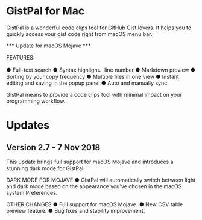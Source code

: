 # GistPal for Mac

GistPal is a wonderful code clips tool for GitHub Gist lovers. It helps you to quickly access your gist code right from macOS menu bar.

*** Update for macOS Mojave ***

FEATURES: 

● Full-text search
● Syntax highlight、line number
● Markdown preview
● Sorting by your copy frequency
● Multiple files in one view
● Instant editing and saving in the popup panel
● Auto and manually sync

GistPal means to provide a code clips tool with minimal impact on your programming workflow.

# Updates

## Version 2.7 - 7 Nov 2018

This update brings full support for macOS Mojave and introduces a stunning dark mode for GistPal.

DARK MODE FOR MOJAVE
● GistPal will automatically switch between light and dark mode based on the appearance you've chosen in the macOS system Preferences.

OTHER CHANGES
● Full support for macOS Mojave.
● New CSV table preview feature.
● Bug fixes and stability improvement.

